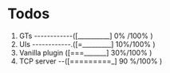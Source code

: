 Todos
===
1. GTs ------------([__________] 0% /100%  )
2. UIs ------------.([=_________] 10%/100%  )
3. Vanilla plugin ([===_______] 30%/100%  )
4. TCP server --([=========_] 90 %/100%  )
